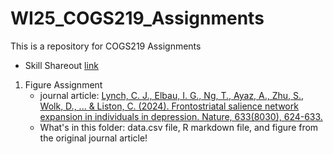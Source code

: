 # WI25_COGS219_Assignments

This is a repository for COGS219 Assignments

- Skill Shareout [link](https://docs.google.com/presentation/d/1STpDuMeDI42IjhWtCWyfkF8NcG6l7rOdh54cGPpGs7k/edit?usp=sharing)

1. Figure Assignment
   - journal article: [Lynch, C. J., Elbau, I. G., Ng, T., Ayaz, A., Zhu, S., Wolk, D., ... & Liston, C. (2024). Frontostriatal salience network expansion in individuals in depression. Nature, 633(8030), 624-633.](https://www.nature.com/articles/s41586-024-07805-2)
   - What's in this folder: data.csv file, R markdown file, and figure from the original journal article! 

  

